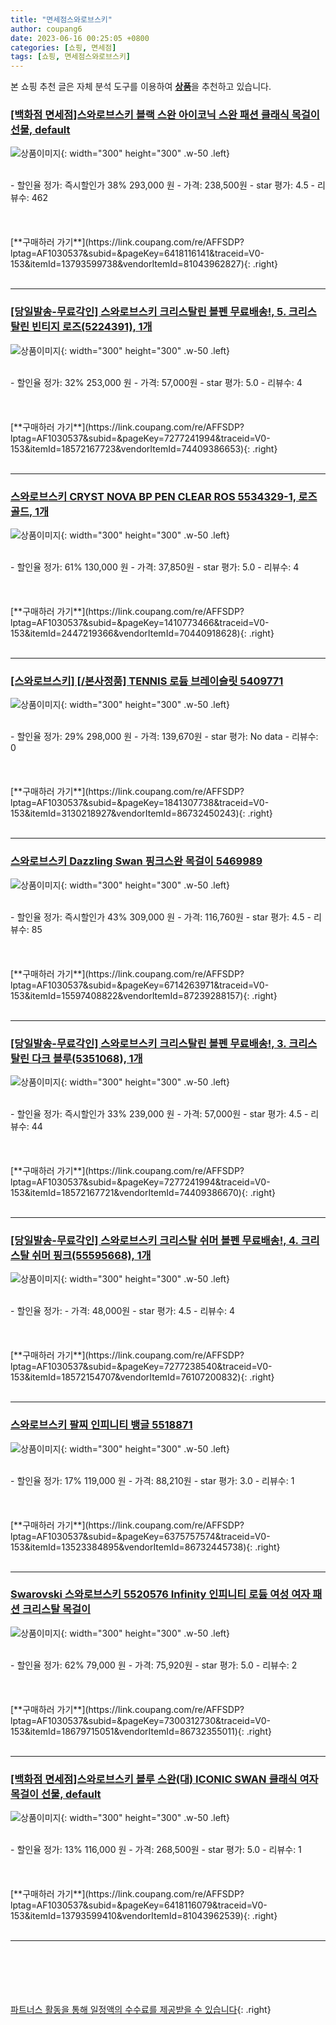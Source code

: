 ```yaml
---
title: "면세점스와로브스키"
author: coupang6
date: 2023-06-16 00:25:05 +0800
categories: [쇼핑, 면세점]
tags: [쇼핑, 면세점스와로브스키]
---
```


본 쇼핑 추천 글은 자체 분석 도구를 이용하여 [**상품**](https://link.coupang.com/a/bao1ui)을 추천하고 있습니다.

### [[백화점 면세점]스와로브스키 블랙 스완 아이코닉 스완 패션 클래식 목걸이 선물, default](https://link.coupang.com/re/AFFSDP?lptag=AF1030537&subid=&pageKey=6418116141&traceid=V0-153&itemId=13793599738&vendorItemId=81043962827)

![상품이미지](https://thumbnail9.coupangcdn.com/thumbnails/remote/230x230ex/image/vendor_inventory/dba5/1532606d833743a7a8f61ace51feb67896f161da3994c69ff55fea17baf6.jpg){: width="300" height="300" .w-50 .left}


<br>
- 할인율 정가: 즉시할인가 38%  293,000   원
- 가격: 238,500원
- star 평가: 4.5
- 리뷰수: 462
<br>
<br>
<br>
<br>
[**구매하러 가기**](https://link.coupang.com/re/AFFSDP?lptag=AF1030537&subid=&pageKey=6418116141&traceid=V0-153&itemId=13793599738&vendorItemId=81043962827){: .right}
<br>
<br>

---

### [[당일발송-무료각인] 스와로브스키 크리스탈린 볼펜 무료배송!, 5. 크리스탈린 빈티지 로즈(5224391), 1개](https://link.coupang.com/re/AFFSDP?lptag=AF1030537&subid=&pageKey=7277241994&traceid=V0-153&itemId=18572167723&vendorItemId=74409386653)

![상품이미지](https://thumbnail9.coupangcdn.com/thumbnails/remote/230x230ex/image/vendor_inventory/2af3/b3f7ac8695ba7fb7ba1c1924d8150b684359ad84819db98f49ad6872fff0.jpg){: width="300" height="300" .w-50 .left}


<br>
- 할인율 정가: 32%  253,000   원
- 가격: 57,000원
- star 평가: 5.0
- 리뷰수: 4
<br>
<br>
<br>
<br>
[**구매하러 가기**](https://link.coupang.com/re/AFFSDP?lptag=AF1030537&subid=&pageKey=7277241994&traceid=V0-153&itemId=18572167723&vendorItemId=74409386653){: .right}
<br>
<br>

---

### [스와로브스키 CRYST NOVA BP PEN CLEAR ROS 5534329-1, 로즈골드, 1개](https://link.coupang.com/re/AFFSDP?lptag=AF1030537&subid=&pageKey=1410773466&traceid=V0-153&itemId=2447219366&vendorItemId=70440918628)

![상품이미지](https://thumbnail10.coupangcdn.com/thumbnails/remote/230x230ex/image/retail/images/2020/03/19/10/7/ea59d59b-86d0-4628-8657-1e8e68c9b3f2.jpg){: width="300" height="300" .w-50 .left}


<br>
- 할인율 정가: 61%  130,000   원
- 가격: 37,850원
- star 평가: 5.0
- 리뷰수: 4
<br>
<br>
<br>
<br>
[**구매하러 가기**](https://link.coupang.com/re/AFFSDP?lptag=AF1030537&subid=&pageKey=1410773466&traceid=V0-153&itemId=2447219366&vendorItemId=70440918628){: .right}
<br>
<br>

---

### [[스와로브스키] [/본사정품] TENNIS 로듐 브레이슬릿 5409771](https://link.coupang.com/re/AFFSDP?lptag=AF1030537&subid=&pageKey=1841307738&traceid=V0-153&itemId=3130218927&vendorItemId=86732450243)

![상품이미지](https://thumbnail6.coupangcdn.com/thumbnails/remote/230x230ex/image/vendor_inventory/fb65/f79f4fe0d8db9be0373d0d6a78928e8680d106f7246ae6757347a5c41863.png){: width="300" height="300" .w-50 .left}


<br>
- 할인율 정가: 29%  298,000   원
- 가격: 139,670원
- star 평가: No data
- 리뷰수: 0
<br>
<br>
<br>
<br>
[**구매하러 가기**](https://link.coupang.com/re/AFFSDP?lptag=AF1030537&subid=&pageKey=1841307738&traceid=V0-153&itemId=3130218927&vendorItemId=86732450243){: .right}
<br>
<br>

---

### [스와로브스키 Dazzling Swan 핑크스완 목걸이 5469989](https://link.coupang.com/re/AFFSDP?lptag=AF1030537&subid=&pageKey=6714263971&traceid=V0-153&itemId=15597408822&vendorItemId=87239288157)

![상품이미지](https://thumbnail8.coupangcdn.com/thumbnails/remote/230x230ex/image/vendor_inventory/37f7/220bcab08bef2e651de8d1de9f382321028ce23ec096ea07db985a1ff300.jpg){: width="300" height="300" .w-50 .left}


<br>
- 할인율 정가: 즉시할인가 43%  309,000   원
- 가격: 116,760원
- star 평가: 4.5
- 리뷰수: 85
<br>
<br>
<br>
<br>
[**구매하러 가기**](https://link.coupang.com/re/AFFSDP?lptag=AF1030537&subid=&pageKey=6714263971&traceid=V0-153&itemId=15597408822&vendorItemId=87239288157){: .right}
<br>
<br>

---

### [[당일발송-무료각인] 스와로브스키 크리스탈린 볼펜 무료배송!, 3. 크리스탈린 다크 블루(5351068), 1개](https://link.coupang.com/re/AFFSDP?lptag=AF1030537&subid=&pageKey=7277241994&traceid=V0-153&itemId=18572167721&vendorItemId=74409386670)

![상품이미지](https://thumbnail9.coupangcdn.com/thumbnails/remote/230x230ex/image/vendor_inventory/2af3/b3f7ac8695ba7fb7ba1c1924d8150b684359ad84819db98f49ad6872fff0.jpg){: width="300" height="300" .w-50 .left}


<br>
- 할인율 정가: 즉시할인가 33%  239,000   원
- 가격: 57,000원
- star 평가: 4.5
- 리뷰수: 44
<br>
<br>
<br>
<br>
[**구매하러 가기**](https://link.coupang.com/re/AFFSDP?lptag=AF1030537&subid=&pageKey=7277241994&traceid=V0-153&itemId=18572167721&vendorItemId=74409386670){: .right}
<br>
<br>

---

### [[당일발송-무료각인] 스와로브스키 크리스탈 쉬머 볼펜 무료배송!, 4. 크리스탈 쉬머 핑크(55595668), 1개](https://link.coupang.com/re/AFFSDP?lptag=AF1030537&subid=&pageKey=7277238540&traceid=V0-153&itemId=18572154707&vendorItemId=76107200832)

![상품이미지](https://thumbnail6.coupangcdn.com/thumbnails/remote/230x230ex/image/vendor_inventory/7f6a/d61ab94c2136dedfe7a57a91ae125233e4574901f3c8d25f1977524458e5.jpg){: width="300" height="300" .w-50 .left}


<br>
- 할인율 정가: 
- 가격: 48,000원
- star 평가: 4.5
- 리뷰수: 4
<br>
<br>
<br>
<br>
[**구매하러 가기**](https://link.coupang.com/re/AFFSDP?lptag=AF1030537&subid=&pageKey=7277238540&traceid=V0-153&itemId=18572154707&vendorItemId=76107200832){: .right}
<br>
<br>

---

### [스와로브스키 팔찌 인피니티 뱅글 5518871](https://link.coupang.com/re/AFFSDP?lptag=AF1030537&subid=&pageKey=6375757574&traceid=V0-153&itemId=13523384895&vendorItemId=86732445738)

![상품이미지](https://thumbnail7.coupangcdn.com/thumbnails/remote/230x230ex/image/vendor_inventory/08bc/eea7a47b983fd582d349f6dbb55f92d3a6512df29209644dac0494c4208f.png){: width="300" height="300" .w-50 .left}


<br>
- 할인율 정가: 17%  119,000   원
- 가격: 88,210원
- star 평가: 3.0
- 리뷰수: 1
<br>
<br>
<br>
<br>
[**구매하러 가기**](https://link.coupang.com/re/AFFSDP?lptag=AF1030537&subid=&pageKey=6375757574&traceid=V0-153&itemId=13523384895&vendorItemId=86732445738){: .right}
<br>
<br>

---

### [Swarovski 스와로브스키 5520576 Infinity 인피니티 로듐 여성 여자 패션 크리스탈 목걸이](https://link.coupang.com/re/AFFSDP?lptag=AF1030537&subid=&pageKey=7300312730&traceid=V0-153&itemId=18679715051&vendorItemId=86732355011)

![상품이미지](https://thumbnail9.coupangcdn.com/thumbnails/remote/230x230ex/image/vendor_inventory/c090/9f5be32b273a2eb18f2015065aac491c713b52599e07aadcb2b2aae691fd.png){: width="300" height="300" .w-50 .left}


<br>
- 할인율 정가: 62%  79,000   원
- 가격: 75,920원
- star 평가: 5.0
- 리뷰수: 2
<br>
<br>
<br>
<br>
[**구매하러 가기**](https://link.coupang.com/re/AFFSDP?lptag=AF1030537&subid=&pageKey=7300312730&traceid=V0-153&itemId=18679715051&vendorItemId=86732355011){: .right}
<br>
<br>

---

### [[백화점 면세점]스와로브스키 블루 스완(대) ICONIC SWAN 클래식 여자 목걸이 선물, default](https://link.coupang.com/re/AFFSDP?lptag=AF1030537&subid=&pageKey=6418116079&traceid=V0-153&itemId=13793599410&vendorItemId=81043962539)

![상품이미지](https://thumbnail7.coupangcdn.com/thumbnails/remote/230x230ex/image/vendor_inventory/4ea4/33c288ffb956430096e287f121cdc64ff8d7c650bd2b2feeffafccc75a1f.jpg){: width="300" height="300" .w-50 .left}


<br>
- 할인율 정가: 13%  116,000   원
- 가격: 268,500원
- star 평가: 5.0
- 리뷰수: 1
<br>
<br>
<br>
<br>
[**구매하러 가기**](https://link.coupang.com/re/AFFSDP?lptag=AF1030537&subid=&pageKey=6418116079&traceid=V0-153&itemId=13793599410&vendorItemId=81043962539){: .right}
<br>
<br>

---
<br><br><br><br><br> [파트너스 활동을 통해 일정액의 수수료를 제공받을 수 있습니다](https://link.coupang.com/a/bao1ui){: .right}